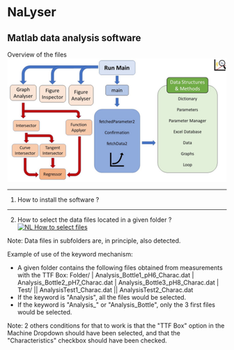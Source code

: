 # NaLyser
Matlab data analysis software
-----------------------------

Overview of the files
![Overview of the files](https://github.com/CT-Dylan/NaLyser/blob/main/NaLyserFiles.jpg?raw=true "Overview of the files")


-----------------------------
1. How to install the software ?

-----------------------------
2. How to select the data files located in a given folder ?
[![NL How to select files](https://img.youtube.com/vi/IkyiP1m_GEY/maxresdefault.jpg)](https://www.youtube.com/embed/IkyiP1m_GEY) </br>

Note: Data files in subfolders are, in principle, also detected.

Example of use of the keyword mechanism:
- A given folder contains the following files obtained from measurements with the TTF Box:
Folder/
  | Analysis_Bottle1_pH6_Charac.dat
  | Analysis_Bottle2_pH7_Charac.dat
  | Analysis_Bottle3_pH8_Charac.dat
  | Test/
      || AnalysisTest1_Charac.dat
      || AnalysisTest2_Charac.dat
- If the keyword is "Analysis", all the files would be selected.
- If the keyword is "Analysis_" or "Analysis_Bottle", only the 3 first files would be selected.

Note: 2 others conditions for that to work is that the "TTF Box" option in the Machine Dropdown should have been selected,
and that the "Characteristics" checkbox should have been checked.
